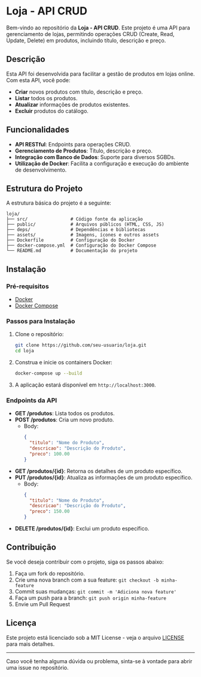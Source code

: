 # Loja - API CRUD

Bem-vindo ao repositório da **Loja - API CRUD**. Este projeto é uma API para gerenciamento de lojas, permitindo operações CRUD (Create, Read, Update, Delete) em produtos, incluindo título, descrição e preço.

## Descrição

Esta API foi desenvolvida para facilitar a gestão de produtos em lojas online. Com esta API, você pode:

- **Criar** novos produtos com título, descrição e preço.
- **Listar** todos os produtos.
- **Atualizar** informações de produtos existentes.
- **Excluir** produtos do catálogo.

## Funcionalidades

- **API RESTful**: Endpoints para operações CRUD.
- **Gerenciamento de Produtos**: Título, descrição e preço.
- **Integração com Banco de Dados**: Suporte para diversos SGBDs.
- **Utilização de Docker**: Facilita a configuração e execução do ambiente de desenvolvimento.

## Estrutura do Projeto

A estrutura básica do projeto é a seguinte:

```
loja/
├── src/                # Código fonte da aplicação
├── public/             # Arquivos públicos (HTML, CSS, JS)
├── deps/               # Dependências e bibliotecas
├── assets/             # Imagens, ícones e outros assets
├── Dockerfile          # Configuração do Docker
├── docker-compose.yml  # Configuração do Docker Compose
└── README.md           # Documentação do projeto
```

## Instalação

### Pré-requisitos

- [Docker](https://www.docker.com/)
- [Docker Compose](https://docs.docker.com/compose/)

### Passos para Instalação

1. Clone o repositório:
   ```sh
   git clone https://github.com/seu-usuario/loja.git
   cd loja
   ```

2. Construa e inicie os containers Docker:
   ```sh
   docker-compose up --build
   ```

3. A aplicação estará disponível em `http://localhost:3000`.

### Endpoints da API

- **GET /produtos**: Lista todos os produtos.
- **POST /produtos**: Cria um novo produto.
  - Body:
    ```json
    {
      "titulo": "Nome do Produto",
      "descricao": "Descrição do Produto",
      "preco": 100.00
    }
    ```
- **GET /produtos/{id}**: Retorna os detalhes de um produto específico.
- **PUT /produtos/{id}**: Atualiza as informações de um produto específico.
  - Body:
    ```json
    {
      "titulo": "Nome do Produto",
      "descricao": "Descrição do Produto",
      "preco": 150.00
    }
    ```
- **DELETE /produtos/{id}**: Exclui um produto específico.

## Contribuição

Se você deseja contribuir com o projeto, siga os passos abaixo:

1. Faça um fork do repositório.
2. Crie uma nova branch com a sua feature: `git checkout -b minha-feature`
3. Commit suas mudanças: `git commit -m 'Adiciona nova feature'`
4. Faça um push para a branch: `git push origin minha-feature`
5. Envie um Pull Request

## Licença

Este projeto está licenciado sob a MIT License - veja o arquivo [LICENSE](LICENSE) para mais detalhes.

---

Caso você tenha alguma dúvida ou problema, sinta-se à vontade para abrir uma issue no repositório.
